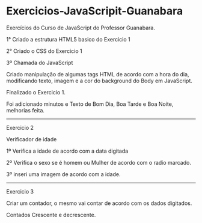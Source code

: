 # Exercicios-JavaScripit-Guanabara
Exercícios do Curso de JavaScript do Professor Guanabara.

1° Criado a estrutura HTML5 basico do Exercicio 1

2° Criado o CSS do Exercicio 1

3º Chamada do JavaScript

Criado manipulação de algumas tags HTML de acordo com a hora do dia, modificando texto, imagem e a cor do background do Body em JavaScript.

Finalizado o Exercicio 1.

Foi adicionado minutos e Texto de Bom Dia, Boa Tarde e Boa Noite, melhorias feita. 

----------------------------------------------------------------------------------------

Exercicio 2 

Verificador de idade

1º Verifica a idade de acordo com a data digitada

2º Verifica o sexo se é homem ou Mulher de acordo com o radio marcado.

3º inseri uma imagem de acordo com a idade.

----------------------------------------------------------------------------------------

Exercicio 3

Criar um contador, o mesmo vai contar de acordo com os dados digitados.

Contados Crescente e decrescente.